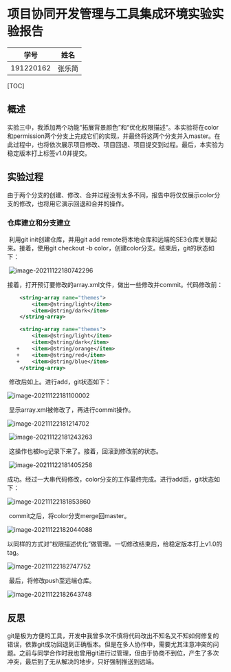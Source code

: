 # 项目协同开发管理与工具集成环境实验实验报告



| 学号      | 姓名   |
| --------- | ------ |
| 191220162 | 张乐简 |

[TOC]

## 概述

​		实验三中，我添加两个功能“拓展背景颜色”和“优化权限描述”。本实验将在color和permission两个分支上完成它们的实现，并最终将这两个分支并入master。在此过程中，也将依次展示项目修改、项目回退、项目提交到过程。最后，本实验为稳定版本打上标签v1.0并提交。

## 实验过程

​		由于两个分支的创建、修改、合并过程没有太多不同，报告中将仅仅展示color分支的修改，也将用它演示回退和合并的操作。

### 仓库建立和分支建立

​		利用git init创建仓库，并用git add remote将本地仓库和远端的SE3仓库关联起来。接着，使用git checkout -b color，创建color分支。结束后，git的状态如下：

​		![image-20211122180742296](C:\Users\张乐简\AppData\Roaming\Typora\typora-user-images\image-20211122180742296.png)

​		接着，打开预订要修改的array.xml文件，做出一些修改并commit。代码修改前：

```xml
    <string-array name="themes">
        <item>@string/light</item>
        <item>@string/dark</item>
    </string-array>
```

```xml
    <string-array name="themes">
        <item>@string/light</item>
        <item>@string/dark</item>
   +    <item>@string/orange</item>
   +    <item>@string/red</item>
   +    <item>@string/blue</item>
    </string-array>
```

​	修改后如上。进行add，git状态如下：

![image-20211122181100002](C:\Users\张乐简\AppData\Roaming\Typora\typora-user-images\image-20211122181100002.png)

​	显示array.xml被修改了，再进行commit操作。

![image-20211122181214702](C:\Users\张乐简\AppData\Roaming\Typora\typora-user-images\image-20211122181214702.png)

​	![image-20211122181243263](C:\Users\张乐简\AppData\Roaming\Typora\typora-user-images\image-20211122181243263.png)

​     这操作也被log记录下来了。接着，回滚到修改前的状态。

​		![image-20211122181405258](C:\Users\张乐简\AppData\Roaming\Typora\typora-user-images\image-20211122181405258.png)

​		成功。经过一大串代码修改，color分支的工作最终完成。进行add后，git状态如下：

![image-20211122181853860](C:\Users\张乐简\AppData\Roaming\Typora\typora-user-images\image-20211122181853860.png)

​		commit之后，将color分支merge回master。

![image-20211122182044088](C:\Users\张乐简\AppData\Roaming\Typora\typora-user-images\image-20211122182044088.png)

​		以同样的方式对“权限描述优化”做管理。一切修改结束后，给稳定版本打上v1.0的tag。

![image-20211122182747752](C:\Users\张乐简\AppData\Roaming\Typora\typora-user-images\image-20211122182747752.png)

​		最后，将修改push至远端仓库。

![image-20211122182643748](C:\Users\张乐简\AppData\Roaming\Typora\typora-user-images\image-20211122182643748.png)

## 反思

​		git是极为方便的工具，开发中我曾多次不慎将代码改出不知名又不知如何修复的错误，依靠git成功回退到正确版本。但是在多人协作中，需要尤其注意冲突的问题。之前与同学合作时我也曾用git进行过管理，但由于协商不到位，产生了多次冲突，最后到了无从解决的地步，只好强制推送到远端。